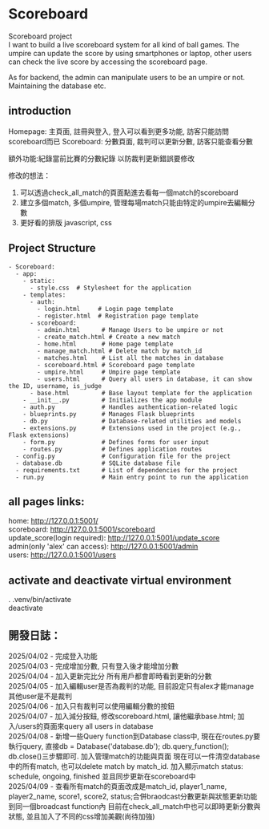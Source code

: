 # Scoreboard
Scoreboard project  
I want to build a live scoreboard system for all kind of ball games. The umpire can 
update the score by using smartphones or laptop, other users can check the live score by accessing 
the scoreboard page.  
  
As for backend, the admin can manipulate users to be an umpire or not. Maintaining the 
database etc.

## introduction
Homepage: 主頁面, 註冊與登入, 登入可以看到更多功能, 訪客只能訪問scoreboard而已
Scoreboard: 分數頁面, 裁判可以更新分數, 訪客只能查看分數

額外功能:紀錄當前比賽的分數紀錄 以防裁判更新錯誤要修改  

修改的想法：
  1. 可以透過check_all_match的頁面點進去看每一個match的scoreboard
  2. 建立多個match, 多個umpire, 管理每場match只能由特定的umpire去編輯分數
  3. 更好看的排版 javascript, css

## Project Structure
```
- Scoreboard:
  - app:
    - static:
      - style.css  # Stylesheet for the application
    - templates:
      - auth:
        - login.html     # Login page template
        - register.html  # Registration page template
      - scoreboard:
        - admin.html      # Manage Users to be umpire or not
        - create_match.html # Create a new match
        - home.html       # Home page template
        - manage_match.html # Delete match by match_id
        - matches.html    # List all the matches in database
        - scoreboard.html # Scoreboard page template
        - umpire.html     # Umpire page template
        - users.html      # Query all users in database, it can show the ID, username, is_judge
      - base.html         # Base layout template for the application
    - __init__.py         # Initializes the app module
    - auth.py             # Handles authentication-related logic
    - blueprints.py       # Manages Flask blueprints
    - db.py               # Database-related utilities and models
    - extensions.py       # Extensions used in the project (e.g., Flask extensions)
    - form.py             # Defines forms for user input
    - routes.py           # Defines application routes
  - config.py             # Configuration file for the project
  - database.db           # SQLite database file
  - requirements.txt      # List of dependencies for the project
  - run.py                # Main entry point to run the application

```

## all pages links:
home: http://127.0.0.1:5001/  
scoreboard: http://127.0.0.1:5001/scoreboard  
update_score(login required): http://127.0.0.1:5001/update_score  
admin(only 'alex' can access): http://127.0.0.1:5001/admin  
users: http://127.0.0.1:5001/users 

## activate and deactivate virtual environment
. .venv/bin/activate  
deactivate

## 開發日誌：
2025/04/02 - 完成登入功能  
2025/04/03 - 完成增加分數, 只有登入後才能增加分數  
2025/04/04 - 加入更新完比分 所有用戶都會即時看到更新的分數  
2025/04/05 - 加入編輯user是否為裁判的功能, 目前設定只有alex才能manage其他user是不是裁判  
2025/04/06 - 加入只有裁判可以使用編輯分數的按鈕  
2025/04/07 - 加入減分按鈕, 修改scoreboard.html, 讓他繼承base.html; 加入/users的頁面來query all users in database  
2025/04/08 - 新增一些Query function到Database class中, 現在在routes.py要執行query, 直接db = Database('database.db'); db.query_function(); db.close()三步驟即可. 加入管理match的功能與頁面 現在可以一件清空database中的所有match, 也可以delete match by match_id. 加入顯示match status: schedule, ongoing, finished 並且同步更新在scoreboard中  
2025/04/09 - 查看所有match的頁面改成是match_id, player1_name, player2_name, score1, score2, status;合併braodcast分數更新與狀態更新功能到同一個broadcast function內
目前在check_all_match中也可以即時更新分數與狀態, 並且加入了不同的css增加美觀(尚待加強)  

